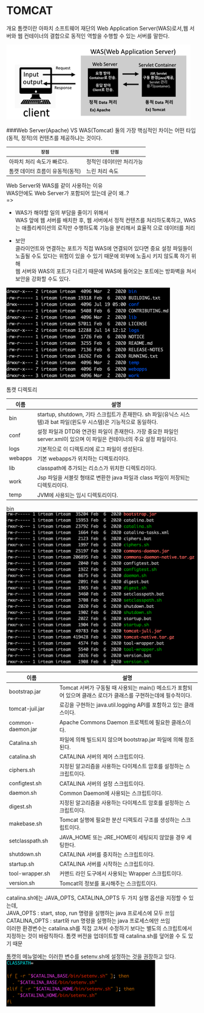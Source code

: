 TOMCAT
======

개요
톰캣이란 아파치 소프트웨어 재단의 Web Application Server(WAS)로서,웹 서버와 웹 컨테이너의 결합으로 동적인 역할을 수행할 수 있는 서버를 말한다.

![tomcat](/image/tomcat_overview.png)

###Web Server(Apache) VS WAS(Tomcat)
둘의 가장 핵심적인 차이는 어떤 타입(동적, 정적)의 컨텐츠를 제공하냐는 것이다.  

|`장점`                    |`단점`                |
|-------------------------|-------------------|
|아파치 처리 속도가 빠르다.    |정적인 데이터만 처리가능|  
|톰캣 데이터 흐름이 유동적(동적)| 느린 처리 속도       |

Web Server와 WAS를 같이 사용하는 이유  
WAS안에도 Web Server가 포함되어 있는데 굳이 왜..?  
=> 
* WAS가 해야할 일의 부담을 줄이기 위해서  
WAS 앞에 웹 서버를 배치한 후, 웹 서버에서 정적 컨텐츠를 처리하도록하고, WAS는 애플리케이션의 로직만 수행하도록 기능을 분리해서 효율적
으로 데이터를 처리

* 보안  
클라이언트와 연결하는 포트가 직접 WAS에 연결되어 있다면 중요 설정 파일들이 노출될 수도 있다는 위험이 있을 수 있기 때문에 외부에 노출시
키지 않도록 하기 위해  
웹 서버와 WAS의 포트가 다르기 때문에 WAS에 들어오는 포트에는 방화벽을 쳐서 보안을 강화할 수도 있다.

![tomcat_dir](/image/tomcat_dir.png)  

톰캣 디렉토리

|이름|설명|
|---|---|
|bin| startup, shutdown, 기타 스크립트가 존재한다. sh 파일(유닉스 시스템)과 bat 파일(윈도우 시스템)은 기능적으로 동일하다.|
|conf| 설정 파일과 DTD와 연관된 파일이 존재한다. 가장 중요한 파일인 server.xml이 있으며 이 파일은 컨테이너의 주요 설정 파일이다.|
|logs| 기본적으로 이 디렉토리에 로그 파일이 생성된다.|
|webapps| 기본 webapps가 위치하는 디렉토리이다.|
|lib| classpath에 추가되는 리소스가 위치한 디렉토리이다.|
|work| Jsp 파일을 서블릿 형태로 변환한 java 파일과 class 파일이 저장되는 디렉토리이다.|
|temp| JVM에 사용되는 임시 디렉토리이다.|

bin  
![tomcat_bin](/image/tomcat_bin.png)

|이름|설명|
|---|---|
|bootstrap.jar| Tomcat 서버가 구동될 때 사용되는 main() 메소드가 포함되어 있으며 클래스 로더가 클래스를 구현하는데에 필수적이다.|
|tomcat-juil.jar| 로깅을 구현하는 java.util.logging API를 포함하고 있는 클래스이다.|
|common-daemon.jar| Apache Commons Daemon 프로젝트에 필요한 클래스이다.|
|Catalina.sh| 파일에 의해 빌드되지 않으며 bootstrap.jar 파일에 의해 참조된다.|
|catalina.sh| CATALINA 서버의 제어 스크립트이다.|
|ciphers.sh| 지정된 알고리즘을 사용하는 다이제스트 암호를 설정하는 스크립트이다.|
|configtest.sh| CATALINA 서버의 설정 스크립트이다.|
|daemon.sh| Common Daemon에 사용되는 스크립트이다.|
|digest.sh| 지정된 알고리즘을 사용하는 다이제스트 암호를 설정하는 스크립트이다.|
|makebase.sh| Tomcat 실행에 필요한 분산 디렉토리 구조를 생성하는 스크립트이다.|
|setclasspath.sh| JAVA_HOME 또는 JRE_HOME이 세팅되지 않았을 경우 세팅한다.|
|shutdown.sh| CATALINA 서버를 중지하는 스크립트이다.|
|startup.sh| CATALINA 서버를 시작하는 스크립트이다.|
|tool-wrapper.sh| 커맨드 라인 도구에서 사용되는 Wrapper 스크립트이다.|
|version.sh| Tomcat의 정보를 표시해주는 스크립트이다.|

catalina.sh에는 JAVA_OPTS, CATALINA_OPTS 두 가지 실행 옵션을 지정할 수 있는데,  
JAVA_OPTS : start, stop, run 명령을 실행하는 java 프로세스에 모두 쓰임  
CATALINA_OPTS : start와 run 명령을 실행하는 java 프로세스에만 쓰임  
이러한 환경변수는 catalina.sh를 직접 고쳐서 수정하기 보다는 별도의 스크립트에서 지정하는 것이 바람직하다. 톰캣 버전을 업데이트할 때 catalina.sh를 덮어쓸 수
도 있기 때문  

톰캣의 메뉴얼에는 이러한 변수를 setenv.sh에 설정하는 것을 권장하고 있다.
![setenv](/image/setenv.png)


